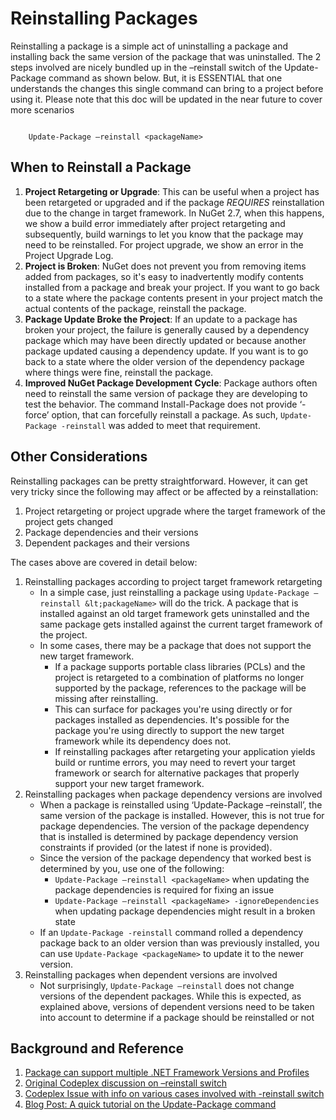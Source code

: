 # Reinstalling Packages

Reinstalling a package is a simple act of uninstalling a package and installing back the same version of the package that was uninstalled. The 2 steps involved are nicely bundled up in the –reinstall switch of the Update-Package command as shown below. But, it is ESSENTIAL that one understands the changes this single command can bring to a project before using it. Please note that this doc will be updated in the near future to cover more scenarios

<code class="bash hljs">
	Update-Package –reinstall &lt;packageName>
</code>
	
## When to Reinstall a Package

1. **Project Retargeting or Upgrade**: This can be useful when a project has been retargeted or upgraded and if the package *REQUIRES* reinstallation due to the change in target framework. In NuGet 2.7, when this happens, we show a build error immediately after project retargeting and subsequently, build warnings to let you know that the package may need to be reinstalled. For project upgrade, we show an error in the Project Upgrade Log.
1. **Project is Broken**: NuGet does not prevent you from removing items added from packages, so it's easy to inadvertently modify contents installed from a package and break your project. If you want to go back to a state where the package contents present in your project match the actual contents of the package, reinstall the package.
1. **Package Update Broke the Project**: If an update to a package has broken your project, the failure is generally caused by a dependency package which may have been directly updated or because another package updated causing a dependency update. If you want is to go back to a state where the older version of the dependency package where things were fine, reinstall the package.
1. **Improved NuGet Package Development Cycle**: Package authors often need to reinstall the same version of package they are developing to test the behavior. The command Install-Package does not provide ‘-force’ option, that can forcefully reinstall a package. As such, `Update-Package -reinstall` was added to meet that requirement.

## Other Considerations

Reinstalling packages can be pretty straightforward. However, it can get very tricky since the following may affect or be affected by a reinstallation:

1. Project retargeting or project upgrade where the target framework of the project gets changed
2. Package dependencies and their versions
3. Dependent packages and their versions

The cases above are covered in detail below:

1. Reinstalling packages according to project target framework retargeting
	* In a simple case, just reinstalling a package using `Update-Package –reinstall &lt;packageName>`
	will do the trick. A package that is installed against an old target framework gets uninstalled and the same package gets installed against the current target framework of the project.
	* In some cases, there may be a package that does not support the new target framework.
		- If a package supports portable class libraries (PCLs) and the project is retargeted to a combination of platforms no longer supported by the package, references to the package will be missing after reinstalling. 
		- This can surface for packages you're using directly or for packages installed as dependencies. It's possible for the package you're using directly to support the new target framework while its dependency does not.
		- If reinstalling packages after retargeting your application yields build or runtime errors, you may need to revert your target framework or search for alternative packages that properly support your new target framework.
2. Reinstalling packages when package dependency versions are involved
	* When a package is reinstalled using ‘Update-Package –reinstall’, the same version of the package is installed. However, this is not true for package dependencies. The version of the package dependency that is installed is determined by package dependency version constraints if provided (or the latest if none is provided).
	* Since the version of the package dependency that worked best is determined by you, use one of the following:
		- `Update-Package –reinstall <packageName>` when updating the package dependencies is required for fixing an issue
		- `Update-Package –reinstall <packageName> -ignoreDependencies` when updating package dependencies might result in a broken state
	* If an `Update-Package -reinstall` command rolled a dependency package back to an older version than was previously installed, you can use `Update-Package <packageName>` to update it to the newer version.
3. Reinstalling packages when dependent versions are involved
	- Not surprisingly, `Update-Package –reinstall` does not change versions of the dependent packages. While this is expected, as explained above, versions of dependent versions need to be taken into account to determine if a package should be reinstalled or not

## Background and Reference

1.	[Package can support multiple .NET Framework Versions and Profiles](../Create/Enforced-Package-Conventions#supporting-multiple-.net-framework-versions-and-profiles)
2.	[Original Codeplex discussion on –reinstall switch](https://nuget.codeplex.com/discussions/256212)
3.	[Codeplex Issue with info on various cases involved with -reinstall switch](http://nuget.codeplex.com/workitem/1779)
4.	[Blog Post: A quick tutorial on the Update-Package command](http://blog.nuget.org/20121231/a-quick-tutorial-on-update-package-command.html)
